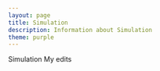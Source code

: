 ```yaml
---
layout: page
title: Simulation
description: Information about Simulation
theme: purple
---
```


Simulation My edits
